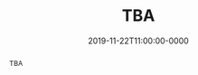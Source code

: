 ---
speaker: Hannah Stuart
affiliation: UC Berkeley
website: "https://me.berkeley.edu/people/hannah-stuart/"
date: 2019-11-22T11:00:00-0000
location: Skilling Auditorium
location-url: "https://campus-map.stanford.edu/?srch=Skillaud"
title: "TBA"
abstract: "TBA"
---